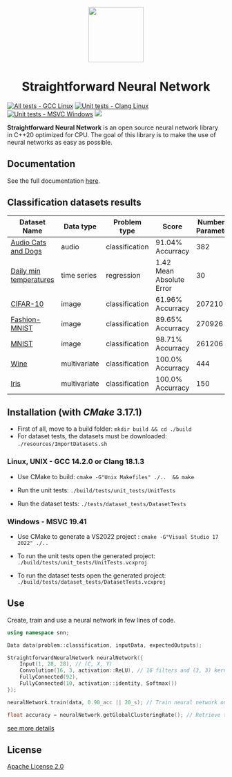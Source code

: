 <p align="center">
    <img src="https://github.com/MatthieuHernandez/NeuralNetworkTest/blob/master/CPU_MLP.png" width="128" style="text-align:center">
    <br/>
    <h1 align="center"> Straightforward Neural Network </h1>
</p>

[![All tests - GCC Linux](https://github.com/MatthieuHernandez/StraightforwardNeuralNetwork/actions/workflows/gcc_linux.yml/badge.svg)](https://github.com/MatthieuHernandez/StraightforwardNeuralNetwork/actions/workflows/gcc_linux.yml)
[![Unit tests - Clang Linux](https://github.com/MatthieuHernandez/StraightforwardNeuralNetwork/actions/workflows/clang_linux.yml/badge.svg)](https://github.com/MatthieuHernandez/StraightforwardNeuralNetwork/actions/workflows/clang_linux.yml)
[![Unit tests - MSVC Windows](https://github.com/MatthieuHernandez/StraightforwardNeuralNetwork/actions/workflows/msvc_windows.yml/badge.svg)](https://github.com/MatthieuHernandez/StraightforwardNeuralNetwork/actions/workflows/msvc_windows.yml)
![](https://www.codefactor.io/repository/github/matthieuhernandez/straightforwardneuralnetwork/badge/master)

**Straightforward Neural Network** is an open source neural network library in C++20 optimized for CPU. The goal of this library is to make the use of neural networks as easy as possible.

## Documentation
 See the full documentation [here](https://matthieuhernandez.github.io/StraightforwardNeuralNetwork/).

## Classification datasets results
| Dataset Name | Data type | Problem type | Score | Number of Parameters |
|--------------|-----------|--------------|-------|----------------------|
| [Audio Cats and Dogs](https://www.kaggle.com/mmoreaux/audio-cats-and-dogs) | audio        | classification | 91.04% Accurracy         | 382    |
| [Daily min temperatures](https://github.com/jbrownlee/Datasets)            | time series  | regression     | 1.42 Mean Absolute Error | 30     |
| [CIFAR-10](https://www.cs.toronto.edu/~kriz/cifar.html)                    | image        | classification | 61.96% Accurracy         | 207210 |
| [Fashion-MNIST](https://github.com/zalandoresearch/fashion-mnist)          | image        | classification | 89.65% Accurracy         | 270926 |
| [MNIST](http://yann.lecun.com/exdb/mnist)                                  | image        | classification | 98.71% Accurracy         | 261206 |
| [Wine](https://archive.ics.uci.edu/ml/datasets/wine)                       | multivariate | classification | 100.0% Accurracy         | 444    |
| [Iris](https://archive.ics.uci.edu/ml/datasets/iris)                       | multivariate | classification | 100.0% Accurracy         | 150    |

## Installation (with *CMake* 3.17.1)

* First of all, move to a build folder: `mkdir build && cd ./build`
* For dataset tests, the datasets must be downloaded: `./resources/ImportDatasets.sh`

### Linux, UNIX - GCC 14.2.0 or Clang 18.1.3

* Use CMake to build: `cmake -G"Unix Makefiles" ./..  && make`

* Run the unit tests: `./build/tests/unit_tests/UnitTests`

* Run the dataset tests: `./tests/dataset_tests/DatasetTests`

### Windows - MSVC 19.41

* Use CMake to generate a VS2022 project : `cmake -G"Visual Studio 17 2022" ./..`

* To run the unit tests open the generated project: `./build/tests/unit_tests/UnitTests.vcxproj`

* To run the dataset tests open the generated project: `./build/tests/dataset_tests/DatasetTests.vcxproj`

 ## Use
Create, train and use a neural network in few lines of code.
```cpp
using namespace snn;

Data data(problem::classification, inputData, expectedOutputs);

StraightforwardNeuralNetwork neuralNetwork({
    Input(1, 28, 28), // (C, X, Y)
    Convolution(16, 3, activation::ReLU), // 16 filters and (3, 3) kernels
    FullyConnected(92),
    FullyConnected(10, activation::identity, Softmax())
});

neuralNetwork.train(data, 0.90_acc || 20_s); // Train neural network on data until 90% accuracy or 20s

float accuracy = neuralNetwork.getGlobalClusteringRate(); // Retrieve the accuracy
```
[see more details](https://github.com/MatthieuHernandez/StraightforwardNeuralNetwork/wiki/)
## License

[Apache License 2.0](LICENSE)

